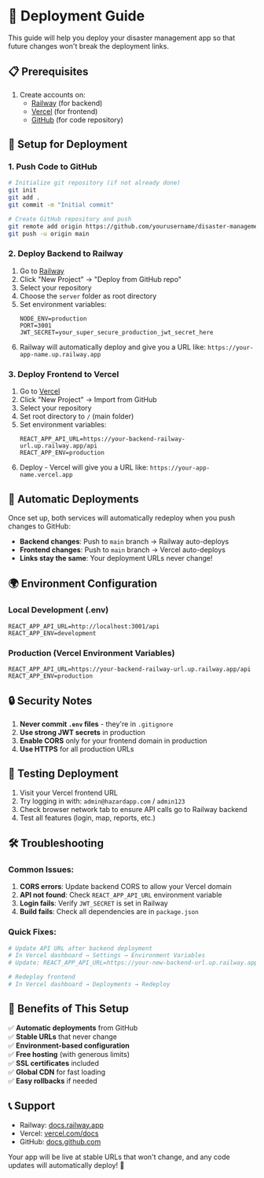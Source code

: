 # 🚀 Deployment Guide

This guide will help you deploy your disaster management app so that future changes won't break the deployment links.

## 📋 Prerequisites

1. Create accounts on:
   - [Railway](https://railway.app) (for backend)
   - [Vercel](https://vercel.com) (for frontend)
   - [GitHub](https://github.com) (for code repository)

## 🔧 Setup for Deployment

### 1. Push Code to GitHub

```bash
# Initialize git repository (if not already done)
git init
git add .
git commit -m "Initial commit"

# Create GitHub repository and push
git remote add origin https://github.com/yourusername/disaster-management-app.git
git push -u origin main
```

### 2. Deploy Backend to Railway

1. Go to [Railway](https://railway.app)
2. Click "New Project" → "Deploy from GitHub repo"
3. Select your repository
4. Choose the `server` folder as root directory
5. Set environment variables:
   ```
   NODE_ENV=production
   PORT=3001
   JWT_SECRET=your_super_secure_production_jwt_secret_here
   ```
6. Railway will automatically deploy and give you a URL like: `https://your-app-name.up.railway.app`

### 3. Deploy Frontend to Vercel

1. Go to [Vercel](https://vercel.com)
2. Click "New Project" → Import from GitHub
3. Select your repository
4. Set root directory to `/` (main folder)
5. Set environment variables:
   ```
   REACT_APP_API_URL=https://your-backend-railway-url.up.railway.app/api
   REACT_APP_ENV=production
   ```
6. Deploy - Vercel will give you a URL like: `https://your-app-name.vercel.app`

## 🔄 Automatic Deployments

Once set up, both services will automatically redeploy when you push changes to GitHub:

- **Backend changes**: Push to `main` branch → Railway auto-deploys
- **Frontend changes**: Push to `main` branch → Vercel auto-deploys
- **Links stay the same**: Your deployment URLs never change!

## 🌍 Environment Configuration

### Local Development (.env)
```
REACT_APP_API_URL=http://localhost:3001/api
REACT_APP_ENV=development
```

### Production (Vercel Environment Variables)
```
REACT_APP_API_URL=https://your-backend-railway-url.up.railway.app/api
REACT_APP_ENV=production
```

## 🔒 Security Notes

1. **Never commit `.env` files** - they're in `.gitignore`
2. **Use strong JWT secrets** in production
3. **Enable CORS** only for your frontend domain in production
4. **Use HTTPS** for all production URLs

## 📱 Testing Deployment

1. Visit your Vercel frontend URL
2. Try logging in with: `admin@hazardapp.com` / `admin123`
3. Check browser network tab to ensure API calls go to Railway backend
4. Test all features (login, map, reports, etc.)

## 🛠 Troubleshooting

### Common Issues:

1. **CORS errors**: Update backend CORS to allow your Vercel domain
2. **API not found**: Check `REACT_APP_API_URL` environment variable
3. **Login fails**: Verify `JWT_SECRET` is set in Railway
4. **Build fails**: Check all dependencies are in `package.json`

### Quick Fixes:

```bash
# Update API URL after backend deployment
# In Vercel dashboard → Settings → Environment Variables
# Update: REACT_APP_API_URL=https://your-new-backend-url.up.railway.app/api

# Redeploy frontend
# In Vercel dashboard → Deployments → Redeploy
```

## 🎯 Benefits of This Setup

✅ **Automatic deployments** from GitHub  
✅ **Stable URLs** that never change  
✅ **Environment-based configuration**  
✅ **Free hosting** (with generous limits)  
✅ **SSL certificates** included  
✅ **Global CDN** for fast loading  
✅ **Easy rollbacks** if needed  

## 📞 Support

- Railway: [docs.railway.app](https://docs.railway.app)
- Vercel: [vercel.com/docs](https://vercel.com/docs)
- GitHub: [docs.github.com](https://docs.github.com)

Your app will be live at stable URLs that won't change, and any code updates will automatically deploy! 🎉
